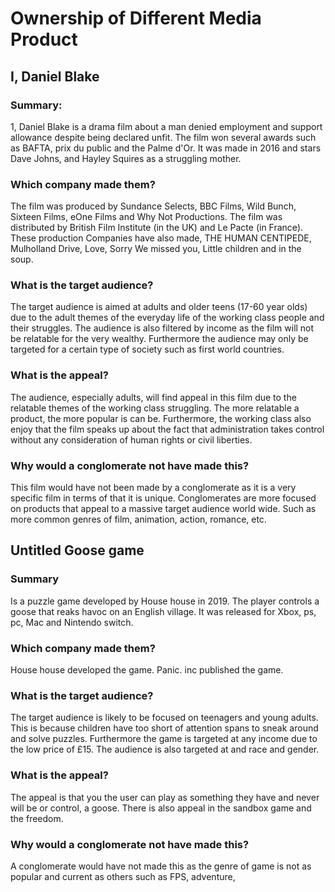 # Ownership of Different Media Product

## I, Daniel Blake 
### Summary: 

1, Daniel Blake is a drama film about a man denied employment and support allowance despite being declared unfit. The film won several awards such as BAFTA, prix du public and the Palme d'Or. It was made in 2016 and stars Dave Johns, and Hayley Squires as a struggling mother. 

### Which company made them? 
The film was produced by Sundance Selects, BBC Films, Wild Bunch, Sixteen Films, eOne Films and Why Not Productions. The film was distributed by British Film Institute (in the UK) and Le Pacte (in France). 
These production Companies have also made, THE HUMAN CENTIPEDE, Mulholland Drive, Love, Sorry We missed you, Little children and in the soup. 

### What is the target audience? 
The target audience is aimed at adults and older teens (17-60 year olds) due to the adult themes of the everyday life of the working class people and their struggles. The audience is also filtered by income as the film will not be relatable for the very wealthy. Furthermore the audience may only be targeted for a certain type of society such as first world countries. 

### What is the appeal? 
The audience, especially adults, will find appeal in this film due to the relatable themes of the working class struggling. The more relatable a product, the more popular is can be. Furthermore, the working class also enjoy that the film speaks up about the fact that administration takes control  without any consideration of human rights or civil liberties. 

 

### Why would a conglomerate not have made this?
This film would have not been made by a conglomerate as it is a very specific film in terms of that it is unique. Conglomerates are more focused on products that appeal to a massive target audience world wide. Such as more common genres of film, animation, action, romance, etc.  


## Untitled Goose game 
### Summary 
Is a puzzle game developed by House house in 2019. The player controls a goose that reaks havoc on an English village. It was released for Xbox, ps, pc, Mac and Nintendo switch. 

### Which company made them? 
House house developed the game. Panic. inc published the game. 

### What is the target audience? 
The target audience is likely to be focused on teenagers and young adults. This is because children have too short of attention spans to sneak around and solve puzzles. Furthermore the game is targeted at any income due to the low price of £15. The audience is also targeted at and race and gender. 

### What is the appeal?
The appeal is that you the user can play as something they have and never will be or control, a goose. There is also appeal in the sandbox game and the freedom. 

### Why would a conglomerate not have made this? 
A conglomerate would have not made this as the genre of game is not as popular and current as others such as FPS, adventure, 